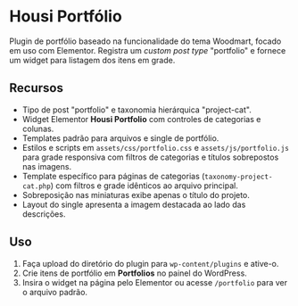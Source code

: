 # Housi Portfólio

Plugin de portfólio baseado na funcionalidade do tema Woodmart, focado em uso com Elementor. Registra um *custom post type* "portfolio" e fornece um widget para listagem dos itens em grade.

## Recursos
- Tipo de post "portfolio" e taxonomia hierárquica "project-cat".
- Widget Elementor **Housi Portfolio** com controles de categorias e colunas.
- Templates padrão para arquivos e single de portfólio.
 - Estilos e scripts em `assets/css/portfolio.css` e `assets/js/portfolio.js` para grade responsiva com filtros de categorias e títulos sobrepostos nas imagens.
 - Template específico para páginas de categorias (`taxonomy-project-cat.php`) com filtros e grade idênticos ao arquivo principal.
 - Sobreposição nas miniaturas exibe apenas o título do projeto.
 - Layout do single apresenta a imagem destacada ao lado das descrições.

## Uso
1. Faça upload do diretório do plugin para `wp-content/plugins` e ative-o.
2. Crie itens de portfólio em **Portfolios** no painel do WordPress.
3. Insira o widget na página pelo Elementor ou acesse `/portfolio` para ver o arquivo padrão.
